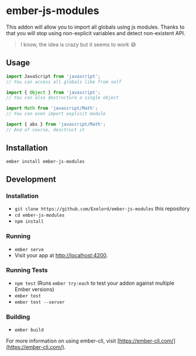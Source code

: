 # ember-js-modules

This addon will allow you to import all globals using js modules.
Thanks to that you will stop using non-explicit variables and detect non-existent API.

> I know, the idea is crazy but it seems to work 😅

## Usage

```js
import JavaScript from 'javascript';
// You can access all globals like from self
```

```js
import { Object } from 'javascript';
// You can also destructure a single object
```

```js
import Math from 'javascript/Math';
// You can even import explicit module
```

```js
import { abs } from 'javascript/Math';
// And of course, desctruct it
```

## Installation
`ember install ember-js-modules`

## Development

### Installation

* `git clone https://github.com/Exelord/ember-js-modules` this repository
* `cd ember-js-modules`
* `npm install`

### Running

* `ember serve`
* Visit your app at [http://localhost:4200](http://localhost:4200).

### Running Tests

* `npm test` (Runs `ember try:each` to test your addon against multiple Ember versions)
* `ember test`
* `ember test --server`

### Building

* `ember build`

For more information on using ember-cli, visit [https://ember-cli.com/](https://ember-cli.com/).
